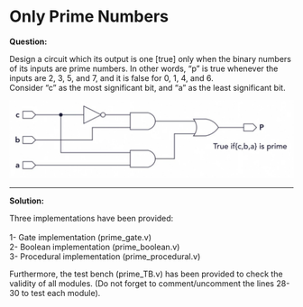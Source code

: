 # Only Prime Numbers


**Question:**

Design a circuit which its output is one [true] only when the binary numbers of its inputs are prime numbers. In other words, “p” is true whenever the inputs are 2, 3, 5, and 7, and it is false for 0, 1, 4, and 6.\
Consider “c” as the most significant bit, and “a” as the least significant bit. 



<img src="Verilog01.jpg">



---------------------------------------------------------------------------------------


**Solution:**

Three implementations have been provided:\
\
1-	Gate implementation (prime_gate.v)\
2-	Boolean implementation (prime_boolean.v)\
3-	Procedural implementation (prime_procedural.v)

Furthermore, the test bench (prime_TB.v) has been provided to check the validity of all modules. (Do not forget to comment/uncomment the lines 28-30 to test each module).

